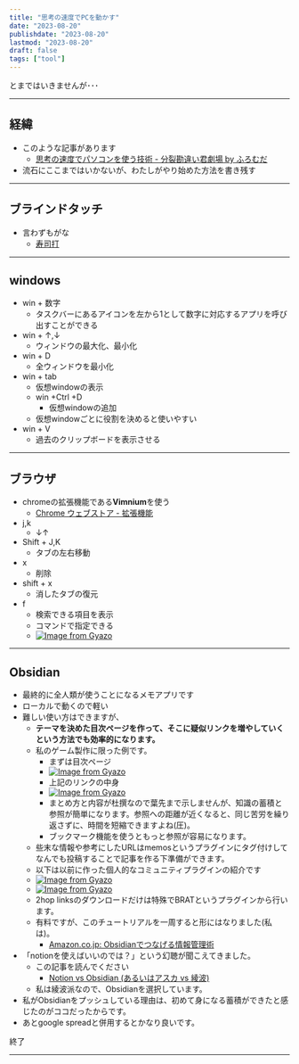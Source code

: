 ```yaml
---
title: "思考の速度でPCを動かす"
date: "2023-08-20"
publishdate: "2023-08-20"
lastmod: "2023-08-20"
draft: false
tags: ["tool"]
---
```

とまではいきませんが･･･

---

## 経緯
- このような記事があります
	- [思考の速度でパソコンを使う技術 - 分裂勘違い君劇場 by ふろむだ](https://www.furomuda.com/entry/20070212/1171244226)
- 流石にここまではいかないが、わたしがやり始めた方法を書き残す
---
## ブラインドタッチ

- 言わずもがな
	- [寿司打](https://sushida.net/)

---
## windows
- win + 数字
	- タスクバーにあるアイコンを左から1として数字に対応するアプリを呼び出すことができる
- win + ↑,↓
	- ウィンドウの最大化、最小化
- win + D
	- 全ウィンドウを最小化
- win + tab
	- 仮想windowの表示
	- win +Ctrl +D
		- 仮想windowの追加
	- 仮想windowごとに役割を決めると使いやすい
- win + V
	- 過去のクリップボードを表示させる
--- 
## ブラウザ
- chromeの拡張機能である**Vimnium**を使う
	- [Chrome ウェブストア - 拡張機能](https://chrome.google.com/webstore/detail/vimium/dbepggeogbaibhgnhhndojpepiihcmeb)
- j,k
	- ↓↑
- Shift + J,K
	- タブの左右移動
- x
	- 削除
- shift + x
	- 消したタブの復元
- f
	- 検索できる項目を表示
	- コマンドで指定できる
	- [![Image from Gyazo](https://i.gyazo.com/5c65df2f44b97a721e11ee41d814b718.png)](https://gyazo.com/5c65df2f44b97a721e11ee41d814b718)
---
## Obsidian
- 最終的に全人類が使うことになるメモアプリです
- ローカルで動くので軽い
- 難しい使い方はできますが、
	- **テーマを決めた目次ページを作って、そこに疑似リンクを増やしていくという方法でも効率的になります。**
	- 私のゲーム製作に限った例です。
		- まずは目次ページ
		- [![Image from Gyazo](https://i.gyazo.com/7ea217c6f0cb4fe855c12285cfa635ab.png)](https://gyazo.com/7ea217c6f0cb4fe855c12285cfa635ab)
		- 上記のリンクの中身
		- [![Image from Gyazo](https://i.gyazo.com/1f29d0cd3f40ff6c6fe0f6d902ef4cb7.png)](https://gyazo.com/1f29d0cd3f40ff6c6fe0f6d902ef4cb7)
		- まとめ方と内容が杜撰なので葉先まで示しませんが、知識の蓄積と参照が簡単になります。参照への距離が近くなると、同じ苦労を繰り返さずに、時間を短縮できますよね(圧)。
		- ブックマーク機能を使うともっと参照が容易になります。
	- 些末な情報や参考にしたURLはmemosというプラグインにタグ付けしてなんでも投稿することで記事を作る下準備ができます。
	- 以下は以前に作った個人的なコミュニティプラグインの紹介です
	- [![Image from Gyazo](https://i.gyazo.com/657586c620e572234d2a5ba140602e9c.png)](https://gyazo.com/657586c620e572234d2a5ba140602e9c)
	- [![Image from Gyazo](https://i.gyazo.com/3d6cce479e0e937f5ccd11c7bcd0200d.png)](https://gyazo.com/3d6cce479e0e937f5ccd11c7bcd0200d)
	- 2hop linksのダウンロードだけは特殊でBRATというプラグインから行います。
	- 有料ですが、このチュートリアルを一周すると形にはなりました(私は)。
		- [Amazon.co.jp: Obsidianでつなげる情報管理術 ](https://www.amazon.co.jp/Obsidian%E3%81%A7%E3%81%A4%E3%81%AA%E3%81%92%E3%82%8B%E6%83%85%E5%A0%B1%E7%AE%A1%E7%90%86%E8%A1%93-Pouhon-ebook/dp/B0B4K499F4)
- 「notionを使えばいいのでは？」という幻聴が聞こえてきました。
	- この記事を読んでください
		- [Notion vs Obsidian (あるいはアスカ vs 綾波)](https://pouhon.net/notion-vs-obsidian/6141/)
	- 私は綾波派なので、Obsidianを選択しています。
- 私がObsidianをプッシュしている理由は、初めて身になる蓄積ができたと感じたのがココだったからです。
- あとgoogle spreadと併用するとかなり良いです。

終了

---